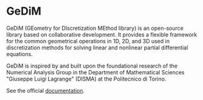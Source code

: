 # GeDiM

GeDiM (GEometry for DIscretization MEthod library) is an open-source library based on collaborative development. 
It provides a flexible framework for the common geometrical operations in 1D, 2D, and 3D used in discretization methods for solving linear and nonlinear partial differential equations. 

GeDiM is inspired by and built upon the foundational research of the Numerical Analysis Group in the Department of Mathematical Sciences "Giuseppe Luigi Lagrange" (DISMA) at the Politecnico di Torino.

See the official [documentation](https://polydim.it/).